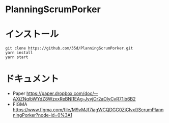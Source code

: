 # PlanningScrumPorker

# インストール
```
git clone https://github.com/35d/PlanningScrumPorker.git
yarn install
yarn start
```

# ドキュメント
- Paper https://paper.dropbox.com/doc/--AXiZNqlbWYdZ8WzxxReBNl1EAg-JyvjOr2aOlyCvR71ib6B2
- FIGMA https://www.figma.com/file/M9vMJf7iagWCQDGG0ZiClvxf/ScrumPlannningPorker?node-id=0%3A1
